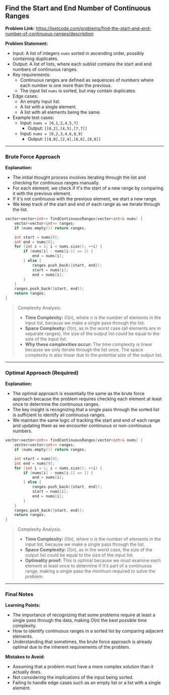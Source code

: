 ## Find the Start and End Number of Continuous Ranges
**Problem Link:** https://leetcode.com/problems/find-the-start-and-end-number-of-continuous-ranges/description

**Problem Statement:**
- Input: A list of integers `nums` sorted in ascending order, possibly containing duplicates.
- Output: A list of lists, where each sublist contains the start and end numbers of continuous ranges.
- Key requirements:
  - Continuous ranges are defined as sequences of numbers where each number is one more than the previous.
  - The input list `nums` is sorted, but may contain duplicates.
- Edge cases:
  - An empty input list.
  - A list with a single element.
  - A list with all elements being the same.
- Example test cases:
  - Input: `nums = [0,1,2,4,5,7]`
    - Output: `[[0,2],[4,5],[7,7]]`
  - Input: `nums = [0,2,3,4,6,8,9]`
    - Output: `[[0,0],[2,4],[6,6],[8,9]]`

---

### Brute Force Approach

**Explanation:**
- The initial thought process involves iterating through the list and checking for continuous ranges manually.
- For each element, we check if it's the start of a new range by comparing it with the previous element.
- If it's not continuous with the previous element, we start a new range.
- We keep track of the start and end of each range as we iterate through the list.

```cpp
vector<vector<int>> findContinuousRanges(vector<int>& nums) {
    vector<vector<int>> ranges;
    if (nums.empty()) return ranges;

    int start = nums[0];
    int end = nums[0];
    for (int i = 1; i < nums.size(); ++i) {
        if (nums[i] - nums[i-1] == 1) {
            end = nums[i];
        } else {
            ranges.push_back({start, end});
            start = nums[i];
            end = nums[i];
        }
    }
    ranges.push_back({start, end});
    return ranges;
}
```

> Complexity Analysis:
> - **Time Complexity:** $O(n)$, where $n$ is the number of elements in the input list, because we make a single pass through the list.
> - **Space Complexity:** $O(n)$, as in the worst case (all elements are in separate ranges), the size of the output list could be equal to the size of the input list.
> - **Why these complexities occur:** The time complexity is linear because we only iterate through the list once. The space complexity is also linear due to the potential size of the output list.

---

### Optimal Approach (Required)

**Explanation:**
- The optimal approach is essentially the same as the brute force approach because the problem requires checking each element at least once to determine the continuous ranges.
- The key insight is recognizing that a single pass through the sorted list is sufficient to identify all continuous ranges.
- We maintain the same logic of tracking the start and end of each range and updating them as we encounter continuous or non-continuous numbers.

```cpp
vector<vector<int>> findContinuousRanges(vector<int>& nums) {
    vector<vector<int>> ranges;
    if (nums.empty()) return ranges;

    int start = nums[0];
    int end = nums[0];
    for (int i = 1; i < nums.size(); ++i) {
        if (nums[i] - nums[i-1] == 1) {
            end = nums[i];
        } else {
            ranges.push_back({start, end});
            start = nums[i];
            end = nums[i];
        }
    }
    ranges.push_back({start, end});
    return ranges;
}
```

> Complexity Analysis:
> - **Time Complexity:** $O(n)$, where $n$ is the number of elements in the input list, because we make a single pass through the list.
> - **Space Complexity:** $O(n)$, as in the worst case, the size of the output list could be equal to the size of the input list.
> - **Optimality proof:** This is optimal because we must examine each element at least once to determine if it's part of a continuous range, making a single pass the minimum required to solve the problem.

---

### Final Notes

**Learning Points:**
- The importance of recognizing that some problems require at least a single pass through the data, making $O(n)$ the best possible time complexity.
- How to identify continuous ranges in a sorted list by comparing adjacent elements.
- Understanding that sometimes, the brute force approach is already optimal due to the inherent requirements of the problem.

**Mistakes to Avoid:**
- Assuming that a problem must have a more complex solution than it actually does.
- Not considering the implications of the input being sorted.
- Failing to handle edge cases such as an empty list or a list with a single element.